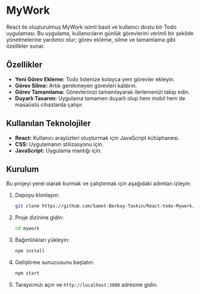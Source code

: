 # MyWork

React ile oluşturulmuş MyWork isimli basit ve kullanıcı dostu bir Todo uygulaması. Bu uygulama, kullanıcıların günlük görevlerini verimli bir şekilde yönetmelerine yardımcı olur; görev ekleme, silme ve tamamlama gibi özellikler sunar.

## Özellikler

- **Yeni Görev Ekleme:** Todo listenize kolayca yeni görevler ekleyin.
- **Görev Silme:** Artık gerekmeyen görevleri kaldırın.
- **Görev Tamamlama:** Görevlerinizi tamamlayarak ilerlemenizi takip edin.
- **Duyarlı Tasarım:** Uygulama tamamen duyarlı olup hem mobil hem de masaüstü cihazlarda çalışır.

## Kullanılan Teknolojiler

- **React:** Kullanıcı arayüzleri oluşturmak için JavaScript kütüphanesi.
- **CSS:** Uygulamanın stilizasyonu için.
- **JavaScript:** Uygulama mantığı için.

## Kurulum

Bu projeyi yerel olarak kurmak ve çalıştırmak için aşağıdaki adımları izleyin:

1. Depoyu klonlayın:
    ```bash
    git clone https://github.com/Samet-Berkay-Taskin/React-todo-Mywork.git
    ```

2. Proje dizinine gidin:
    ```bash
    cd mywork
    ```

3. Bağımlılıkları yükleyin:
    ```bash
    npm install
    ```

4. Geliştirme sunucusunu başlatın:
    ```bash
    npm start
    ```

5. Tarayıcınızı açın ve `http://localhost:3000` adresine gidin.
